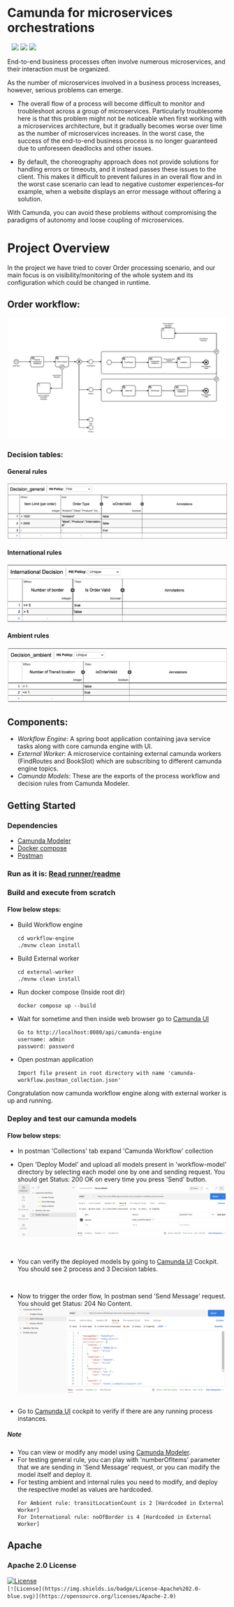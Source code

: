 # Camunda for microservices orchestrations

<div align="left"  style="padding-left: 10px">
  <img src="https://fiverr-res.cloudinary.com/images/q_auto,f_auto/gigs/152946572/original/37aa21f15419f887f2b58cabed33c4a10085619b/help-you-with-microservices-using-spring-boot.png" width="180"/>
  <img src="https://ml.globenewswire.com/Resource/Download/737c6d24-745c-43a2-b9bd-6aa264d42391?size=2" width="182" />
  <img src="https://quintagroup.com/cms/technology/Images/docker-compose-button.jpg" width="200" />
</div>

End-to-end business processes often involve numerous microservices, and their interaction must be organized.

As the number of microservices involved in a business process increases, however, serious problems can emerge.

* The overall flow of a process will become difficult to monitor and troubleshoot across a group of microservices. Particularly troublesome here is that this problem might not be noticeable when first working with a microservices architecture, but it gradually becomes worse over time as the number of microservices increases. In the worst case, the success of the end-to-end business process is no longer guaranteed due to unforeseen deadlocks and other issues.

* By default, the choreography approach does not provide solutions for handling errors or timeouts, and it instead passes these issues to the client. This makes it difficult to prevent failures in an overall flow and in the worst case scenario can lead to negative customer experiences–for example, when a website displays an error message without offering a solution.

With Camunda, you can avoid these problems without compromising the paradigms of autonomy and loose coupling of microservices.

# Project Overview

In the project we have tried to cover Order processing scenario, and our main focus is on visibility/monitoring of the whole system and its configuration which could be changed in runtime.

## Order workflow:
![Order Workflow](OrderWorkflow.png)

### Decision tables:

#### General rules
![Decision General](DecisionGeneral.png)

#### International rules
![Decision International](DecisionInternational.png)

#### Ambient rules
![Decision International](DecisionAmbient.png)

## Components:

* _Workflow Engine_: A spring boot application containing java service tasks along with core camunda engine with UI.
* _External Worker_: A microservice containing external camunda workers (FindRoutes and BookSlot) which are subscribing to different camunda engine topics.
* _Camunda Models_: These are the exports of the process workflow and decision rules from Camunda Modeler.

## Getting Started

### Dependencies

* [Camunda Modeler](https://camunda.com/download/modeler)
* [Docker compose](https://docs.docker.com/compose/)
* [Postman](https://www.postman.com/downloads/)

### Run as it is: [Read runner/readme](runner/readme.md)

### Build and execute from scratch
#### Flow below steps: 

* Build Workflow engine
    ```
    cd workflow-engine
    ./mvnw clean install
    ```
* Build External worker
    ```
    cd external-worker
    ./mvnw clean install
    ```
* Run docker compose (Inside root dir)
    ```
    docker compose up --build
    ```
* Wait for sometime and then inside web browser go to [Camunda UI](http://localhost:8080/api/camunda-engine)
    ```
    Go to http://localhost:8080/api/camunda-engine
    username: admin
    password: password
    ```
* Open postman application
    ```
    Import file present in root directory with name 'camunda-workflow.postman_collection.json'
    ```

Congratulation now camunda workflow engine along with external worker is up and running.

### Deploy and test our camunda models
#### Flow below steps:
  * In postman 'Collections' tab expand 'Camunda Workflow' collection 

    
  * Open 'Deploy Model' and upload all models present in 'workflow-model' directory by selecting each model one by one and sending request.
  You should get Status: 200 OK on every time you press 'Send' button.
    ![Deploy Model](PostmanDeployModel.png)

    &nbsp;
    
  * You can verify the deployed models by going to [Camunda UI](http://localhost:8080/api/camunda-engine) Cockpit. You should see 2 process and 3 Decision tables.

    &nbsp;
    
  * Now to trigger the order flow, In postman send 'Send Message' request. You should get Status: 204 No Content.
    ![Deploy Model](PostmanSendMessage.png)
    &nbsp;
  * Go to [Camunda UI](http://localhost:8080/api/camunda-engine) cockpit to verify if there are any running process instances.

##### Note
  * You can view or modify any model using [Camunda Modeler](https://camunda.com/download/modeler).
  * For testing general rule, you can play with 'numberOfItems' parameter that we are sending in 'Send Message' request, or you can modify the model itself and deploy it.
  * For testing ambient and internal rules you need to modify, and deploy the respective model as values are hardcoded.
    ```
    For Ambient rule: transitLocationCount is 2 [Hardcoded in External Worker]
    For International rule: noOfBorder is 4 [Hardcoded in External Worker]
    ```

## Apache
### Apache 2.0 License
[![License](https://img.shields.io/badge/License-Apache%202.0-yellowgreen.svg)](https://opensource.org/licenses/Apache-2.0)  
`[![License](https://img.shields.io/badge/License-Apache%202.0-blue.svg)](https://opensource.org/licenses/Apache-2.0)`